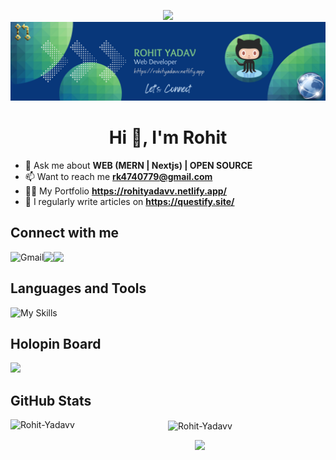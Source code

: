 <p align="center"> 
  <img src="https://capsule-render.vercel.app/api?type=waving&color=gradient&height=100&section=header"/>
  <img src="https://github.com/rohit-yadavv/Rohit-Yadavv/blob/main/banner.png"/>
</p>

<h1 align="center">Hi 👋, I'm Rohit</h1>

- 💬 Ask me about **WEB (MERN | Nextjs) | OPEN SOURCE**
- 📫 Want to reach me **rk4740779@gmail.com**
- 👨‍💻 My Portfolio **https://rohityadavv.netlify.app/** 
- 📝 I regularly write articles on **https://questify.site/**

## Connect with me  
  <a href="mailto:rohitydv056@gmail.com"><img align="left" src="https://img.shields.io/badge/Gmail-D14836?style=for-the-badge&logo=gmail&logoColor=white" alt="Gmail" /></a>
  <a href="https://leetcode.com/rohityadavv/" target="_blank"><img align="left" src="https://img.shields.io/badge/Leetcode-f2f2f2?style=for-the-badge&logo=leetcode&logoColor-10000" target="_blank"></a>
  <a href="https://www.linkedin.com/in/rohityadavv/" target="_blank"><img align="left" src="https://img.shields.io/badge/LinkedIn-0077B5?style=for-the-badge&logo=linkedin&logoColor=white" target="_blank"></a>
<br/>

## Languages and Tools
![My Skills](https://skillicons.dev/icons?i=nextjs,react,nodejs,fastapi,docker,postman,mongodb,c,cpp,py,js,typescript,html,css,tailwind,bootstrap,sass,styledcomponents,express,git,linux,vscode,figma,redux,prisma,graphql)

## Holopin Board
<a href = "https://holopin.io/@rohityadavv"><img src="https://holopin.me/rohityadavv" target="_blank"></a>
</div>

## GitHub Stats
<p align="center">
  <img align="left" height="180em" src="https://github-readme-stats.vercel.app/api/top-langs/?username=Rohit-Yadavv&hide=Jupyter%20Notebook&theme=radical&show_icons=true&hide_border=true&layout=compact" alt=Rohit-Yadavv />
  <img align="center" height="180em" src="https://github-readme-streak-stats.herokuapp.com/?user=Rohit-Yadavv&hide=Jupyter%20Notebook&theme=radical&show_icons=true&hide_border=true&layout=compact" alt="Rohit-Yadavv" />
</p>
<p align="center">
  <img src="https://capsule-render.vercel.app/api?type=waving&color=gradient&height=100&section=footer"/>
</p>
